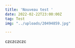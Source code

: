 ```yaml
---
title: 'Nouveau test '
date: 2022-02-22T23:00:00Z
tag: Test
img: "../uploads/20494859.jpg"

---
```

czczczczc